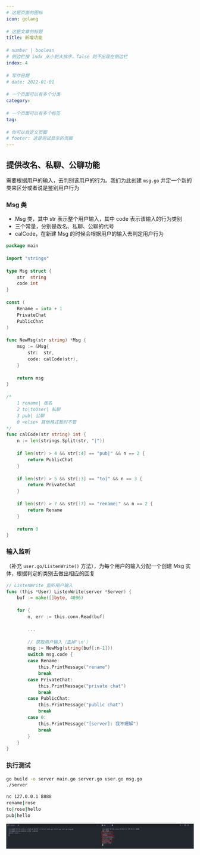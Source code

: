 ```yaml
---
# 这是页面的图标
icon: golang

# 这是文章的标题
title: 新增功能

# number | boolean
# 侧边栏按 indx 从小到大排序，false 则不出现在侧边栏
index: 4

# 写作日期
# date: 2022-01-01

# 一个页面可以有多个分类
category: 

# 一个页面可以有多个标签
tag: 

# 你可以自定义页脚
# footer: 这是测试显示的页脚
---
```




## 提供改名、私聊、公聊功能

需要根据用户的输入，去判别该用户的行为。我们为此创建 `msg.go` 并定一个新的类来区分或者说是鉴别用户行为



### Msg 类

- Msg 类，其中 str 表示整个用户输入，其中 code 表示该输入的行为类别
- 三个常量，分别是改名、私聊、公聊的代号
- calCode，在新建 Msg 的时候会根据用户的输入去判定用户行为

```go
package main

import "strings"

type Msg struct {
	str  string
	code int
}

const (
	Rename = iota + 1
	PrivateChat
	PublicChat
)

func NewMsg(str string) *Msg {
	msg := &Msg{
		str:  str,
		code: calCode(str),
	}

	return msg
}

/*
	1 rename| 改名
	2 to|toUser| 私聊
	3 pub| 公聊
	0 <else> 其他格式暂时不管
*/
func calCode(str string) int {
	n := len(strings.Split(str, "|"))

	if len(str) > 4 && str[:4] == "pub|" && n == 2 {
		return PublicChat
	}

	if len(str) > 5 && str[:3] == "to|" && n == 3 {
		return PrivateChat
	}

	if len(str) > 7 && str[:7] == "rename|" && n == 2 {
		return Rename
	}

	return 0
}
```





### 输入监听

（补充 `user.go/ListenWrite()` 方法），为每个用户的输入分配一个创建 Msg 实体，根据判定的类别去做出相应的回复

```go
// ListenWrite 监听用户输入
func (this *User) ListenWrite(server *Server) {
	buf := make([]byte, 4096)

	for {
		n, err := this.conn.Read(buf)

		...

		// 获取用户输入（去掉'\n'）
		msg := NewMsg(string(buf[:n-1]))
		switch msg.code {
		case Rename:
			this.PrintMessage("rename")
			break
		case PrivateChat:
			this.PrintMessage("private chat")
			break
		case PublicChat:
			this.PrintMessage("public chat")
			break
		case 0:
			this.PrintMessage("[server]: 我不理解")
			break
		}
	}
}
```



### 执行测试

```sh
go build -o server main.go server.go user.go msg.go
./server
```

```sh
nc 127.0.0.1 8888
rename|rose
to|rose|hello
pub|hello
```

![image-20220528002036557](./img/image-20220528002036557.png)

